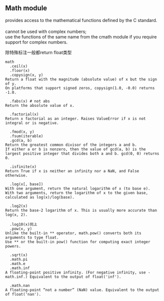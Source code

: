 ## Math module
provides access to the mathematical functions defined by the C standard.  
####
cannot be used with complex numbers;  
use the functions of the same name from the cmath module if you require support for complex numbers. 

除特殊标注一般都return float类型
```
math
  .ceil(x)
  .floor(x)
  .copysign(x, y)
Return a float with the magnitude (absolute value) of x but the sign of y.  
On platforms that support signed zeros, copysign(1.0, -0.0) returns -1.0.

  .fabs(x) # not abs
Return the absolute value of x.

  .factorial(x)
Return x factorial as an integer. Raises ValueError if x is not integral or is negative.

  .fmod(x, y)
  .fsum(iterable)
  .gcd(a, b)
Return the greatest common divisor of the integers a and b.  
If either a or b is nonzero, then the value of gcd(a, b) is the largest positive integer that divides both a and b. gcd(0, 0) returns 0.
  
  .isfinite(x)
Return True if x is neither an infinity nor a NaN, and False otherwise.

  .log(x[, base])
With one argument, return the natural logarithm of x (to base e).
With two arguments, return the logarithm of x to the given base, calculated as log(x)/log(base).

  .log2(x)
Return the base-2 logarithm of x. This is usually more accurate than log(x, 2).

  .log10(x)同上
  .pow(x, y)
Unlike the built-in ** operator, math.pow() converts both its arguments to type float. 
Use ** or the built-in pow() function for computing exact integer powers.

  .sqrt(x)
  .math.pi
  .math.e
  .math.inf
A floating-point positive infinity. (For negative infinity, use -math.inf.) Equivalent to the output of float('inf').

  .math.nan
A floating-point “not a number” (NaN) value. Equivalent to the output of float('nan').
```
